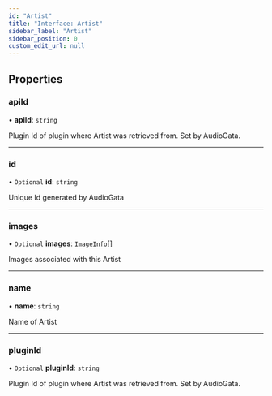 ```yaml
---
id: "Artist"
title: "Interface: Artist"
sidebar_label: "Artist"
sidebar_position: 0
custom_edit_url: null
---
```


## Properties

### apiId

• **apiId**: `string`

Plugin Id of plugin where Artist was retrieved from. Set by AudioGata.

___

### id

• `Optional` **id**: `string`

Unique Id generated by AudioGata

___

### images

• `Optional` **images**: [`ImageInfo`](ImageInfo.md)[]

Images associated with this Artist

___

### name

• **name**: `string`

Name of Artist

___

### pluginId

• `Optional` **pluginId**: `string`

Plugin Id of plugin where Artist was retrieved from. Set by AudioGata.
